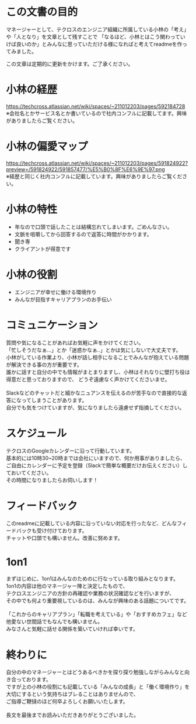 # この文書の目的
マネージャーとして、テクロスのエンジニア組織に所属している小林の「考え」や「人となり」を文章として残すことで
「なるほど、小林とはこう関わっていけば良いのか」とみんなに思っていただける様になればと考えてreadmeを作ってみました。

この文章は定期的に更新をかけます。ご了承ください。


# 小林の経歴
https://techcross.atlassian.net/wiki/spaces/~211012203/pages/592184728
<br/>※会社名とかサービス名とか書いているので社内コンフルに記載してます。興味がありましたらご覧ください。

# 小林の偏愛マップ
https://techcross.atlassian.net/wiki/spaces/~211012203/pages/591824922?preview=/591824922/591857477/%E5%B0%8F%E6%9E%97.png
<br/>※経歴と同じく社内コンフルに記載しています。興味がありましたらご覧ください。


# 小林の特性
- 年なので口頭で話したことは結構忘れてしまいます。ごめんなさい。
- 文脈を咀嚼してから回答するので返答に時間がかかります。
- 聞き専
- クライアントが得意です


# 小林の役割
- エンジニアが幸せに働ける環境作り
- みんなが目指すキャリアプランのお手伝い


# コミュニケーション
質問や気になることがあればお気軽に声をかけてください。<br/>
「忙しそうだなぁ...」とか「迷惑かなぁ..」とかは気にしないで大丈夫です。<br/>
小林がしている作業より、小林が話し相手になることでみんなが抱えている問題が解決できる事の方が重要です。<br/>
誰かに話すと自分の中でも情報がまとまりますし、小林はそれなりに壁打ち役は得意だと思っておりますので、
どうぞ遠慮なく声かけてくださいませ。<br/>
<br/>
Slackなどのチャットだと細かなニュアンスを伝えるのが苦手なので直接的な返答になってしまうことがあります。<br/>
自分でも気をつけていますが、気になりましたら遠慮せず指摘してください。<br/>


# スケジュール
テクロスのGoogleカレンダーに沿って行動しています。<br/>
基本的には10時30~20時までは会社にいますので、何か用事がありましたら、<br/>
ご自由にカレンダーに予定を登録（Slackで簡単な概要だけお伝えください）しておいてください。<br/>
その時間になりましたらお伺いします！<br/>


# フィードバック
このreadmeに記載している内容に沿っていない対応を行ったなど、どんなフィードバックも受け付けております。<br/>
チャットや口頭でも構いません。改善に努めます。<br/>


# 1on1
まずはじめに、1on1はみんなのためのに行なっている取り組みとなります。<br/>
1on1の内容は他のマネージャー陣と決定したもので、<br/>
テクロスエンジニアの方針の再確認や業務の状況確認などを行いますが、<br/>
その中でも何より重要視しているのは、みんなが興味のある話題についてです。<br/>
<br/>
「これからのキャリアプラン」「転職を考えている」や「おすすめカフェ」など他愛ない世間話でもなんでも構いません。<br/>
みなさんと気軽に話せる関係を築いていければ幸いです。<br/>


# 終わりに
自分の中のマネージャーとはどうあるべきかを探り探り勉強しながらみんなと向き合っております。<br/>
ですが上の小林の役割にも記載している「みんなの成長」と「働く環境作り」を大切にするという気持ちはブレることはありませんので、<br/>
ご指導ご鞭撻のほど何卒よろしくお願いいたします。<br/>
<br/>
長文を最後までお読みいただきありがとうございました。<br/>
<br/>
